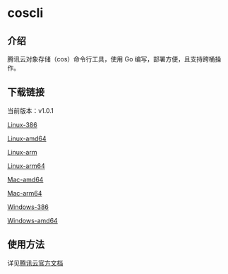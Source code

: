 # coscli

## 介绍

腾讯云对象存储（cos）命令行工具，使用 Go 编写，部署方便，且支持跨桶操作。

## 下载链接

当前版本：v1.0.1

[Linux-386](https://github.com/tencentyun/coscli/releases/download/v1.0.1/coscli-v1.0.1-linux-386)

[Linux-amd64](https://github.com/tencentyun/coscli/releases/download/v1.0.1/coscli-v1.0.1-linux-amd64)

[Linux-arm](https://github.com/tencentyun/coscli/releases/download/v1.0.1/coscli-v1.0.1-linux-arm)

[Linux-arm64](https://github.com/tencentyun/coscli/releases/download/v1.0.1/coscli-v1.0.1-linux-arm64)

[Mac-amd64](https://github.com/tencentyun/coscli/releases/download/v1.0.1/coscli-v1.0.1-darwin-amd64)

[Mac-arm64](https://github.com/tencentyun/coscli/releases/download/v1.0.1/coscli-v1.0.1-darwin-arm64)

[Windows-386](https://github.com/tencentyun/coscli/releases/download/v1.0.1/coscli-v1.0.1-windows-386.exe)

[Windows-amd64](https://github.com/tencentyun/coscli/releases/download/v1.0.1/coscli-v1.0.1-windows-amd64.exe)

## 使用方法

详见[腾讯云官方文档](https://cloud.tencent.com/document/product/436/63143)

